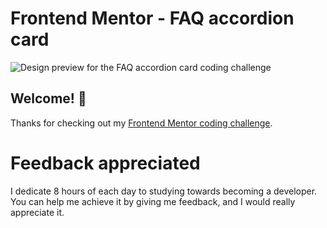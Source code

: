 # Frontend Mentor - FAQ accordion card

![Design preview for the FAQ accordion card coding challenge](design/desktop-preview.jpg)

## Welcome! 👋

Thanks for checking out my [Frontend Mentor coding challenge](https://www.frontendmentor.io/challenges/faq-accordion-card-XlyjD0Oam/hub/faq-accordion-card-_UD7X4jEk).

# Feedback appreciated

I dedicate 8 hours of each day to studying towards becoming a developer. You can help me achieve it by giving me feedback, and I would really appreciate it.
